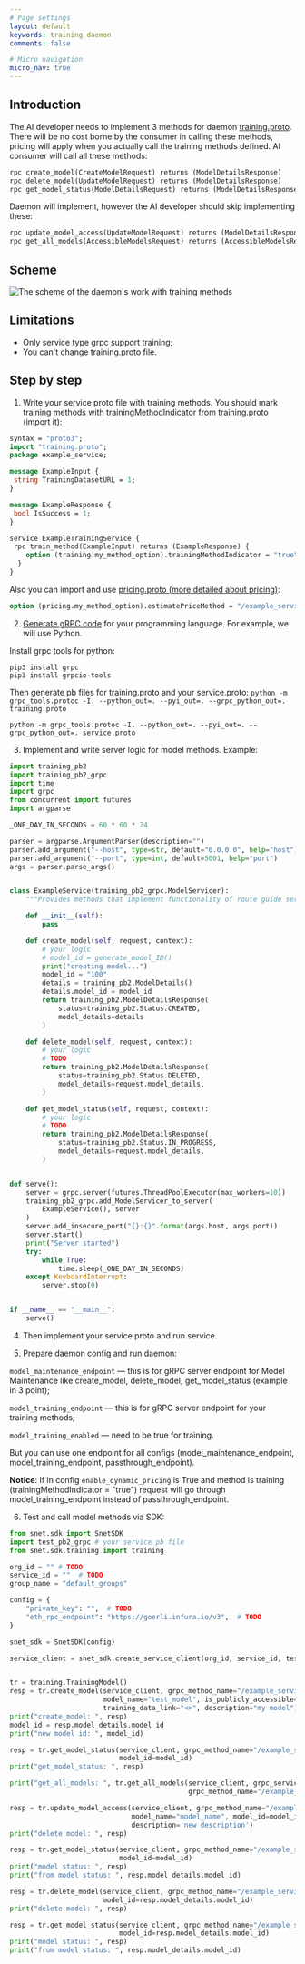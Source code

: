 ```yaml
---
# Page settings
layout: default
keywords: training daemon
comments: false

# Micro navigation
micro_nav: true
---
```


## Introduction

The AI developer needs to implement 3 methods for daemon [training.proto](https://github.com/semyon-dev/snet-daemon/blob/master/training/training.proto).
There will be no cost borne by the consumer in calling these methods, 
pricing will apply when you actually call the training methods defined. 
AI consumer will call all these methods:

```protobuf
rpc create_model(CreateModelRequest) returns (ModelDetailsResponse)
rpc delete_model(UpdateModelRequest) returns (ModelDetailsResponse) 
rpc get_model_status(ModelDetailsRequest) returns (ModelDetailsResponse)
```

Daemon will implement, however the AI developer should skip implementing these:

```protobuf
rpc update_model_access(UpdateModelRequest) returns (ModelDetailsResponse)
rpc get_all_models(AccessibleModelsRequest) returns (AccessibleModelsResponse)
```

## Scheme

![The scheme of the daemon's work with training methods](/assets/img/daemon/daemon_training.png)

## Limitations

* Only service type grpc support training;
* You can't change training.proto file.

## Step by step

1. Write your service proto file with training methods. You should mark training methods with trainingMethodIndicator from training.proto (import it):

```protobuf
syntax = "proto3";
import "training.proto";
package example_service;

message ExampleInput { 
 string TrainingDatasetURL = 1;
}

message ExampleResponse { 
 bool IsSuccess = 1;
}

service ExampleTrainingService { 
 rpc train_method(ExampleInput) returns (ExampleResponse) { 
    option (training.my_method_option).trainingMethodIndicator = "true";
  }
} 
```
Also you can import and use [pricing.proto (more detailed about pricing)](https://github.com/singnet/snet-daemon/blob/master/pricing/pricing.proto):
```protobuf
option (pricing.my_method_option).estimatePriceMethod = "/example_service.Calculator/dynamic_pricing_add";
```

2. [Generate gRPC code](https://grpc.io/docs/languages/python/quickstart/#generate-grpc-code) for your programming language.
For example, we will use Python. 

Install grpc tools for python:
```
pip3 install grpc
pip3 install grpcio-tools
```

Then generate pb files for training.proto and your service.proto:
```python -m grpc_tools.protoc -I. --python_out=. --pyi_out=. --grpc_python_out=. training.proto```

`python -m grpc_tools.protoc -I. --python_out=. --pyi_out=. --grpc_python_out=. service.proto`

3. Implement and write server logic for model methods. Example:

```python
import training_pb2
import training_pb2_grpc
import time
import grpc
from concurrent import futures
import argparse

_ONE_DAY_IN_SECONDS = 60 * 60 * 24

parser = argparse.ArgumentParser(description="")
parser.add_argument("--host", type=str, default="0.0.0.0", help="host")
parser.add_argument("--port", type=int, default=5001, help="port")
args = parser.parse_args()


class ExampleService(training_pb2_grpc.ModelServicer):
    """Provides methods that implement functionality of route guide server."""

    def __init__(self):
        pass

    def create_model(self, request, context):
        # your logic
        # model_id = generate_model_ID()
        print("creating model...")
        model_id = "100"
        details = training_pb2.ModelDetails()
        details.model_id = model_id
        return training_pb2.ModelDetailsResponse(
            status=training_pb2.Status.CREATED,
            model_details=details
        )

    def delete_model(self, request, context):
        # your logic
        # TODO
        return training_pb2.ModelDetailsResponse(
            status=training_pb2.Status.DELETED,
            model_details=request.model_details,
        )

    def get_model_status(self, request, context):
        # your logic
        # TODO
        return training_pb2.ModelDetailsResponse(
            status=training_pb2.Status.IN_PROGRESS,
            model_details=request.model_details,
        )


def serve():
    server = grpc.server(futures.ThreadPoolExecutor(max_workers=10))
    training_pb2_grpc.add_ModelServicer_to_server(
        ExampleService(), server
    )
    server.add_insecure_port("{}:{}".format(args.host, args.port))
    server.start()
    print("Server started")
    try:
        while True:
            time.sleep(_ONE_DAY_IN_SECONDS)
    except KeyboardInterrupt:
        server.stop(0)


if __name__ == "__main__":
    serve()

```

4. Then implement your service proto and run service.

5. Prepare daemon config and run daemon:

`model_maintenance_endpoint` — this is for gRPC server endpoint for Model Maintenance like create_model, delete_model, get_model_status (example in 3 point);

`model_training_endpoint` — this is for gRPC server endpoint for your training methods;

`model_training_enabled` — need to be true for training.

But you can use one endpoint for all configs (model_maintenance_endpoint, model_training_endpoint, passthrough_endpoint).

**Notice**: If in config `enable_dynamic_pricing` is True and method is training (trainingMethodIndicator = "true") request will go
through model_training_endpoint instead of passthrough_endpoint.

6. Test and call model methods via SDK:
```python
from snet.sdk import SnetSDK
import test_pb2_grpc # your service pb file
from snet.sdk.training import training

org_id = "" # TODO
service_id = ""  # TODO
group_name = "default_groups"

config = {
    "private_key": "",  # TODO
    "eth_rpc_endpoint": "https://goerli.infura.io/v3",  # TODO
}

snet_sdk = SnetSDK(config)

service_client = snet_sdk.create_service_client(org_id, service_id, test_pb2_grpc.CalculatorStub, group_name)


tr = training.TrainingModel()
resp = tr.create_model(service_client, grpc_method_name="/example_service.Calculator/train_add",
                       model_name="test_model", is_publicly_accessible=True,
                       training_data_link="<>", description="my model")
print("create_model: ", resp)
model_id = resp.model_details.model_id
print("new model id: ", model_id)

resp = tr.get_model_status(service_client, grpc_method_name="/example_service.Calculator/train_add",
                           model_id=model_id)
print("get_model_status: ", resp)

print("get_all_models: ", tr.get_all_models(service_client, grpc_service_name='service_name',
                                            grpc_method_name="/example_service.Calculator/train_add"))

resp = tr.update_model_access(service_client, grpc_method_name="/example_service.Calculator/train_add",
                              model_name="model_name", model_id=model_id, is_public=True,
                              description='new description')
print("delete model: ", resp)

resp = tr.get_model_status(service_client, grpc_method_name="/example_service.Calculator/train_add",
                           model_id=model_id)
print("model status: ", resp)
print("from model status: ", resp.model_details.model_id)

resp = tr.delete_model(service_client, grpc_method_name="/example_service.Calculator/train_add",
                       model_id=resp.model_details.model_id)
print("delete model: ", resp)

resp = tr.get_model_status(service_client, grpc_method_name="/example_service.Calculator/train_add",
                           model_id=resp.model_details.model_id)
print("model status: ", resp)
print("from model status: ", resp.model_details.model_id)

```
